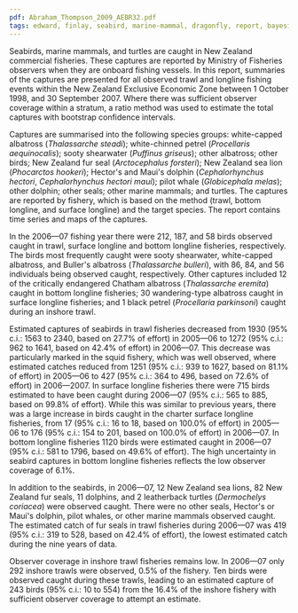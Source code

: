 ```yaml
---
pdf: Abraham_Thompson_2009_AEBR32.pdf
tags: edward, finlay, seabird, marine-mammal, dragonfly, report, bayesian
---
```

Seabirds, marine mammals, and turtles are caught in New Zealand commercial fisheries. These captures are reported by Ministry of Fisheries observers when they are onboard fishing vessels. In this report, summaries of the captures are presented for all observed trawl and longline fishing events within the New Zealand Exclusive Economic Zone between 1 October 1998, and 30 September 2007. Where there was sufficient observer coverage within a stratum, a ratio method was used to estimate the total captures with bootstrap confidence intervals. 

Captures are summarised into the following species groups: white-capped albatross (*Thalassarche steadi*); white-chinned petrel (*Procellaris aequinocalis*); sooty shearwater (*Puffinus griseus*); other albatross; other birds; New Zealand fur seal (*Arctocephalus forsteri*); New Zealand sea lion (*Phocarctos hookeri*); Hector's and Maui's dolphin (*Cephalorhynchus hectori*, *Cephalorhynchus hectori maui*); pilot whale (*Globicephala melas*); other dolphin; other seals; other marine mammals; and turtles. The captures are reported by fishery, which is based on the method (trawl, bottom longline, and surface longline) and the target species. The report contains time series and maps of the captures. 

In the 2006—07 fishing year there were 212, 187, and 58 birds observed caught in trawl, surface longline and bottom longline fisheries, respectively. The birds most frequently caught were sooty shearwater, white-capped albatross, and Buller's albatross (*Thalassarche bulleri*), with 86, 84, and 56 individuals being observed caught, respectively. Other captures included 12 of the critically endangered Chatham albatross (*Thalassarche eremita*) caught in bottom longline fisheries; 30 wandering-type albatross caught in surface longline fisheries; and 1 black petrel (*Procellaria parkinsoni*) caught during an inshore trawl. 

Estimated captures of seabirds in trawl fisheries decreased from 1930 (95% c.i.: 1563 to 2340, based on 27.7% of effort) in 2005—06 to 1272 (95% c.i.: 962 to 1641, based on 42.4% of effort) in 2006—07. This decrease was particularly marked in the squid fishery, which was well observed, where estimated catches reduced from 1251 (95% c.i.: 939 to 1627, based on 81.1% of effort) in 2005—06 to 427 (95% c.i.: 364 to 496, based on 72.6% of effort) in 2006—2007. In surface longline fisheries there were 715 birds estimated to have been caught during 2006—07 (95% c.i.: 565 to 885, based on 99.8% of effort). While this was similar to previous years, there was a large increase in birds caught in the charter surface longline fisheries, from 17 (95% c.i.: 16 to 18, based on 100.0% of effort) in 2005—06 to 176 (95% c.i.: 154 to 201, based on 100.0% of effort) in 2006—07. In bottom longline fisheries 1120 birds were estimated caught in 2006—07 (95% c.i.: 581 to 1796, based on 49.6% of effort). The high uncertainty in seabird captures in bottom longline fisheries reflects the low observer coverage of 6.1%. 


In addition to the seabirds, in 2006—07, 12 New Zealand sea lions, 82 New Zealand fur seals, 11 dolphins, and 2 leatherback turtles (*Dermochelys coriacea*) were observed caught. There were no other seals, Hector's or Maui's dolphin, pilot whales, or other marine mammals observed caught. The estimated catch of fur seals in trawl fisheries during 2006—07 was 419 (95% c.i.: 319 to 528, based on 42.4% of effort), the lowest estimated catch during the nine years of data. 

Observer coverage in inshore trawl fisheries remains low. In 2006—07 only 292 inshore trawls were observed, 0.5% of the fishery. Ten birds were observed caught during these trawls, leading to an estimated capture of 243 birds (95% c.i.: 10 to 554) from the 16.4% of the inshore fishery with sufficient observer coverage to attempt an estimate.
